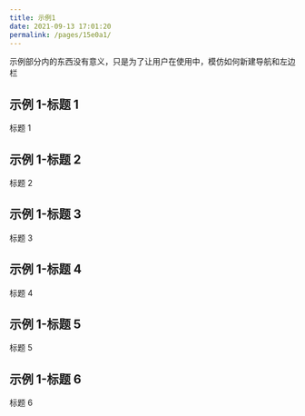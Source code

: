 ```yaml
---
title: 示例1
date: 2021-09-13 17:01:20
permalink: /pages/15e0a1/
---
```


示例部分内的东西没有意义，只是为了让用户在使用中，模仿如何新建导航和左边栏

## 示例 1-标题 1

标题 1

## 示例 1-标题 2

标题 2

## 示例 1-标题 3

标题 3

## 示例 1-标题 4

标题 4

## 示例 1-标题 5

标题 5

## 示例 1-标题 6

标题 6
